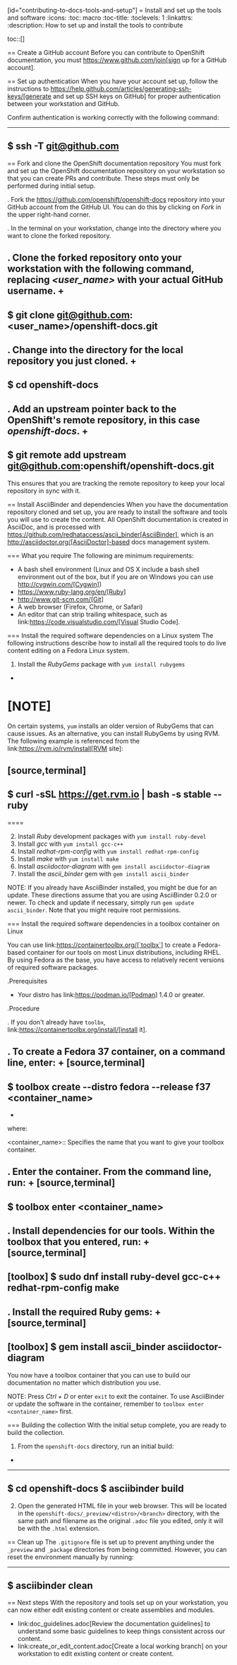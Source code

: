 [id="contributing-to-docs-tools-and-setup"]
= Install and set up the tools and software
:icons:
:toc: macro
:toc-title:
:toclevels: 1
:linkattrs:
:description: How to set up and install the tools to contribute

toc::[]

== Create a GitHub account
Before you can contribute to OpenShift documentation, you must
https://www.github.com/join[sign up for a GitHub account].

== Set up authentication
When you have your account set up, follow the instructions to
https://help.github.com/articles/generating-ssh-keys/[generate and set up SSH
keys on GitHub] for proper authentication between your workstation and GitHub.

Confirm authentication is working correctly with the following command:

----
$ ssh -T git@github.com
----

== Fork and clone the OpenShift documentation repository
You must fork and set up the OpenShift documentation repository on your
workstation so that you can create PRs and contribute. These steps must only
be performed during initial setup.

. Fork the https://github.com/openshift/openshift-docs repository into your
GitHub account from the GitHub UI. You can do this by clicking on *Fork* in the
upper right-hand corner.

. In the terminal on your workstation, change into the directory where you want
to clone the forked repository.

.  Clone the forked repository onto your workstation with the following
command, replacing _<user_name>_ with your actual GitHub username.
+
----
$ git clone git@github.com:<user_name>/openshift-docs.git
----

. Change into the directory for the local repository you just cloned.
+
----
$ cd openshift-docs
----

. Add an upstream pointer back to the OpenShift's remote repository, in this
case _openshift-docs_.
+
----
$ git remote add upstream git@github.com:openshift/openshift-docs.git
----

This ensures that you are tracking the remote repository to keep your local
repository in sync with it.

== Install AsciiBinder and dependencies
When you have the documentation repository cloned and set up, you are ready to
install the software and tools you will use to create the content. All OpenShift
documentation is created in AsciiDoc, and is processed with https://github.com/redhataccess/ascii_binder[AsciiBinder],
which is an http://asciidoctor.org/[AsciiDoctor]-based docs management system.


=== What you require
The following are minimum requirements:

* A bash shell environment (Linux and OS X include a bash shell environment out
of the box, but if you are on Windows you can use http://cygwin.com/[Cygwin])
* https://www.ruby-lang.org/en/[Ruby]
* http://www.git-scm.com/[Git]
* A web browser (Firefox, Chrome, or Safari)
* An editor that can strip trailing whitespace, such as
link:https://code.visualstudio.com/[Visual Studio Code].

=== Install the required software dependencies on a Linux system
The following instructions describe how to install all the required tools to do
live content editing on a Fedora Linux system.

1. Install the _RubyGems_ package with `yum install rubygems`
+
[NOTE]
====
On certain systems, `yum` installs an older version of RubyGems that can cause issues. As an alternative, you can install RubyGems by using RVM. The following example is referenced from the link:https://rvm.io/rvm/install[RVM site]:

[source,terminal]
----
$ curl -sSL https://get.rvm.io | bash -s stable --ruby
----
====

2. Install _Ruby_ development packages with `yum install ruby-devel`
3. Install _gcc_ with `yum install gcc-c++`
4. Install _redhat-rpm-config_ with `yum install redhat-rpm-config`
5. Install _make_ with `yum install make`
6. Install _asciidoctor-diagram_ with `gem install asciidoctor-diagram`
7. Install the _ascii_binder_ gem with `gem install ascii_binder`

NOTE: If you already have AsciiBinder installed, you might be due for an update.
These directions assume that you are using AsciiBinder 0.2.0 or newer. To check
and update if necessary, simply run `gem update ascii_binder`. Note that you might require root permissions.

=== Install the required software dependencies in a toolbox container on Linux

You can use link:https://containertoolbx.org/[`toolbx`] to create a Fedora-based container for our tools on most Linux distributions, including RHEL. By using Fedora as the base, you have access to relatively recent versions of required software packages.

.Prerequisites

* Your distro has link:https://podman.io/[Podman] 1.4.0 or greater.

.Procedure

. If you don't already have `toolbx`, link:https://containertoolbx.org/install/[install it].

. To create a Fedora 37 container, on a command line, enter:
+
[source,terminal]
----
$ toolbox create --distro fedora --release f37 <container_name> 
----
+
where:

<container_name>:: Specifies the name that you want to give your toolbox container.

. Enter the container. From the command line, run:
+
[source,terminal]
----
$ toolbox enter <container_name>
----

. Install dependencies for our tools. Within the toolbox that you entered, run:
+
[source,terminal]
----
[toolbox] $ sudo dnf install ruby-devel gcc-c++ redhat-rpm-config make
----

. Install the required Ruby gems:
+
[source,terminal]
----
[toolbox] $ gem install ascii_binder asciidoctor-diagram
----

You now have a toolbox container that you can use to build our documentation no matter which distribution you use. 

NOTE: Press *Ctrl + D* or enter `exit` to exit the container. To use AsciiBinder or update the software in the container, remember to `toolbox enter <container_name>` first.

=== Building the collection
With the initial setup complete, you are ready to build the collection.

1. From the `openshift-docs` directory, run an initial build:
+
----
$ cd openshift-docs
$ asciibinder build
----
2. Open the generated HTML file in your web browser. This will be located in the
`openshift-docs/_preview/<distro>/<branch>` directory, with the same path and
filename as the original `.adoc` file you edited, only it will be with the
`.html` extension.

== Clean up
The `.gitignore` file is set up to prevent anything under the `_preview` and
`_package` directories from being committed. However, you can reset the
environment manually by running:

----
$ asciibinder clean
----

== Next steps
With the repository and tools set up on your workstation, you can now either
edit existing content or create assemblies and modules.

* link:doc_guidelines.adoc[Review the documentation guidelines] to understand
some basic guidelines to keep things consistent across our content.
* link:create_or_edit_content.adoc[Create a local working branch] on your
workstation to edit existing content or create content.
